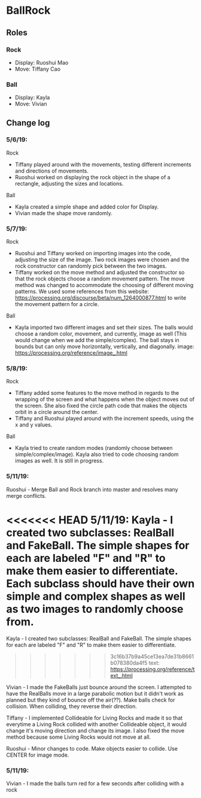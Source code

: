 # BallRock

## Roles
### Rock
- Display: Ruoshui Mao
- Move: Tiffany Cao
### Ball
- Display: Kayla
- Move: Vivian

## Change log
### 5/6/19:
Rock

- Tiffany played around with the movements, testing different increments and directions of movements.
- Ruoshui worked on displaying the rock object in the shape of a rectangle, adjusting the sizes and locations.

Ball

- Kayla created a simple shape and added color for Display.
- Vivian made the shape move randomly.


### 5/7/19:

Rock

- Ruoshui and Tiffany worked on importing images into the code, adjusting the size of the image. Two rock images were chosen and the rock constructor can randomly pick between the two images.
- Tiffany worked on the move method and adjusted the constructor so that the rock objects choose a random movement pattern. The move method was changed to accommodate the choosing of different moving patterns.
We used some references from this website: https://processing.org/discourse/beta/num_1264000877.html to write the movement pattern for a circle.

Ball

- Kayla imported two different images and set their sizes. The balls would choose a random color, movement, and currently, image as well (This would change when we add the simple/complex).  The ball stays in bounds but can only move horizontally, vertically, and diagonally.
image: https://processing.org/reference/image_.html

### 5/8/19:

Rock

- Tiffany added some features to the move method in regards to the wrapping of the screen and what happens when the object moves out of the screen. She also fixed the circle path code that makes the objects orbit in a circle around the center.
- Tiffany and Ruoshui played around with the increment speeds, using the x and y values.

Ball

- Kayla tried to create random modes (randomly choose between simple/complex/image). Kayla also tried to code choosing random images as well.  It is still in progress.


### 5/11/19:

Ruoshui - Merge Ball and Rock branch into master and resolves many merge conflicts.

<<<<<<< HEAD
5/11/19:
Kayla - I created two subclasses: RealBall and FakeBall.  The simple shapes for each are labeled "F" and "R" to make them easier to differentiate.  Each subclass should have their own simple and complex shapes as well as two images to randomly choose from.
=======
Kayla - I created two subclasses: RealBall and FakeBall.  The simple shapes for each are labeled "F" and "R" to make them easier to differentiate.
>>>>>>> 3c16b37b9a45ce13ea7de31b8661b078380da4f5
text: https://processing.org/reference/text_.html

Vivian - I made the FakeBalls just bounce around the screen. I attempted to have the RealBalls move in a large parabolic motion but it didn't work as planned but they kind of bounce off the air(??). Make balls check for collision. When colliding, they reverse their direction.

Tiffany - I implemented Collideable for Living Rocks and made it so that everytime a Living Rock collided with another Collideable object, it would change it's moving direction and change its image. I also fixed the move method because some Living Rocks would not move at all.

Ruoshui - Minor changes to code. Make objects easier to collide. Use CENTER for image mode.

### 5/11/19:

Vivian - I made the balls turn red for a few seconds after colliding with a rock
